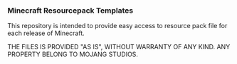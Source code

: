 ### Minecraft Resourcepack Templates
This repository is intended to provide easy access to resource pack file for each release of Minecraft.

THE FILES IS PROVIDED "AS IS", WITHOUT WARRANTY OF ANY KIND. ANY PROPERTY BELONG TO MOJANG STUDIOS.